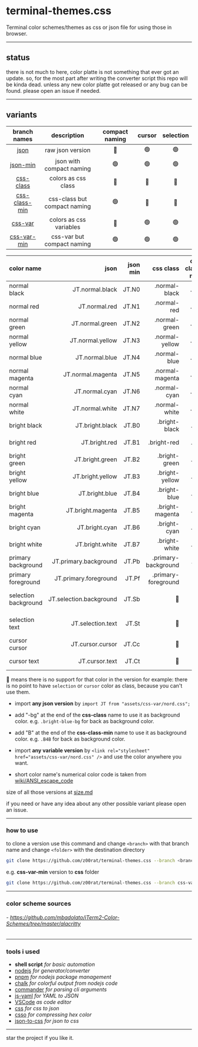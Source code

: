 # terminal-themes.css

Terminal color schemes/themes as css or json file for using those in browser.

---

## status

there is not much to here,
color platte is not something that ever got an update.
so, for the most part after writing the converter script this repo will be kinda dead.
unless any new color platte got released or any bug can be found.
please open an issue if needed.

---

## variants

|                                   branch names                                    |         description          | compact naming | cursor | selection |
| :-------------------------------------------------------------------------------: | :--------------------------: | :------------: | :----: | :-------: |
|          [json](https://github.com/z00rat/terminal-themes.css/tree/json)          |       raw json version       |       🔴       |   🟢   |    🟢     |
|      [json-min](https://github.com/z00rat/terminal-themes.css/tree/json-min)      |   json with compact naming   |       🟢       |   🟢   |    🟢     |
|     [css-class](https://github.com/z00rat/terminal-themes.css/tree/css-class)     |     colors as css class      |       🔴       |   🔴   |    🔴     |
| [css-class-min](https://github.com/z00rat/terminal-themes.css/tree/css-class-min) | css-class but compact naming |       🟢       |   🔴   |    🔴     |
|       [css-var](https://github.com/z00rat/terminal-themes.css/tree/css-var)       |   colors as css variables    |       🔴       |   🟢   |    🟢     |
|   [css-var-min](https://github.com/z00rat/terminal-themes.css/tree/css-var-min)   |  css-var but compact naming  |       🟢       |   🟢   |    🟢     |

| color name           |                    json | json min |           css class | css class min |                css var | css var min |
| :------------------- | ----------------------: | -------: | ------------------: | ------------: | ---------------------: | ----------: |
| normal black         |         JT.normal.black |    JT.N0 |       .normal-black |           .N0 |         --normal-black |        --N0 |
| normal red           |           JT.normal.red |    JT.N1 |         .normal-red |           .N1 |           --normal-red |        --N1 |
| normal green         |         JT.normal.green |    JT.N2 |       .normal-green |           .N2 |         --normal-green |        --N2 |
| normal yellow        |        JT.normal.yellow |    JT.N3 |      .normal-yellow |           .N3 |        --normal-yellow |        --N3 |
| normal blue          |          JT.normal.blue |    JT.N4 |        .normal-blue |           .N4 |          --normal-blue |        --N4 |
| normal magenta       |       JT.normal.magenta |    JT.N5 |     .normal-magenta |           .N5 |       --normal-magenta |        --N5 |
| normal cyan          |          JT.normal.cyan |    JT.N6 |        .normal-cyan |           .N6 |          --normal-cyan |        --N6 |
| normal white         |         JT.normal.white |    JT.N7 |       .normal-white |           .N7 |         --normal-white |        --N7 |
| bright black         |         JT.bright.black |    JT.B0 |       .bright-black |           .B0 |         --bright-black |        --B0 |
| bright red           |           JT.bright.red |    JT.B1 |         .bright-red |           .B1 |           --bright-red |        --B1 |
| bright green         |         JT.bright.green |    JT.B2 |       .bright-green |           .B2 |         --bright-green |        --B2 |
| bright yellow        |        JT.bright.yellow |    JT.B3 |      .bright-yellow |           .B3 |        --bright-yellow |        --B3 |
| bright blue          |          JT.bright.blue |    JT.B4 |        .bright-blue |           .B4 |          --bright-blue |        --B4 |
| bright magenta       |       JT.bright.magenta |    JT.B5 |     .bright-magenta |           .B5 |       --bright-magenta |        --B5 |
| bright cyan          |          JT.bright.cyan |    JT.B6 |        .bright-cyan |           .B6 |          --bright-cyan |        --B6 |
| bright white         |         JT.bright.white |    JT.B7 |       .bright-white |           .B7 |         --bright-white |        --B7 |
| primary background   |   JT.primary.background |    JT.Pb | .primary-background |           .Pb |   --primary-background |        --Pb |
| primary foreground   |   JT.primary.foreground |    JT.Pf | .primary-foreground |           .Pf |   --primary-foreground |        --Pf |
| selection background | JT.selection.background |    JT.Sb |                  🚫 |            🚫 | --selection-background |        --Sb |
| selection text       |       JT.selection.text |    JT.St |                  🚫 |            🚫 |       --selection-text |        --St |
| cursor cursor        |        JT.cursor.cursor |    JT.Cc |                  🚫 |            🚫 |        --cursor-cursor |        --Cc |
| cursor text          |          JT.cursor.text |    JT.Ct |                  🚫 |            🚫 |          --cursor-text |        --Ct |

🚫 means there is no support for that color in the version
for example: there is no point to have `selection` or `cursor` color as class, because you can't use them.

- import **any json version** by `import JT from "assets/css-var/nord.css";`
- add "-bg" at the end of the **css-class** name to use it as background color. e.g. `.bright-blue-bg` for back as background color.
- add "B" at the end of the **css-class-min** name to use it as background color. e.g. `.B4B` for back as background color.
- import **any variable version** by `<link rel="stylesheet" href="assets/css-var/nord.css" />` and use the color anywhere you want.

- short color name's numerical color code is taken from [wiki/ANSI_escape_code](https://en.wikipedia.org/wiki/ANSI_escape_code#3-bit_and_4-bit)

size of all those versions at [size.md](https://github.com/z00rat/terminal-themes.css/blob/master/size.md)

if you need or have any idea about any other possible variant please open an issue.

---

### how to use

to clone a version use this command
and change `<branch>` with that branch name and change `<folder>` with the destination directory

```sh
git clone https://github.com/z00rat/terminal-themes.css --branch <branch> --single-branch <folder>
```

e.g. **css-var-min** version to **css** folder

```sh
git clone https://github.com/z00rat/terminal-themes.css --branch css-var-min --single-branch css
```

---

### color scheme sources

###### - https://github.com/mbadolato/iTerm2-Color-Schemes/tree/master/alacritty

---

### tools i used

- **shell script** _for basic automation_
- [nodejs](https://nodejs.org) _for generator/converter_
- [pnpm](https://pnpm.io) _for nodejs package management_
- [chalk](https://www.npmjs.com/package/chalk) _for colorful output from nodejs code_
- [commander](https://www.npmjs.com/package/commander) _for parsing cli arguments_
- [js-yaml](https://www.npmjs.com/package/js-yaml) _for YAML to JSON_
- [VSCode](https://code.visualstudio.com/) _as code editor_
- [css](https://www.npmjs.com/package/css) _for css to json_
- [csso](https://www.npmjs.com/package/csso) _for compressing hex color_
- [json-to-css](https://www.npmjs.com/package/json-to-css) _for json to css_

---

star the project if you like it.
